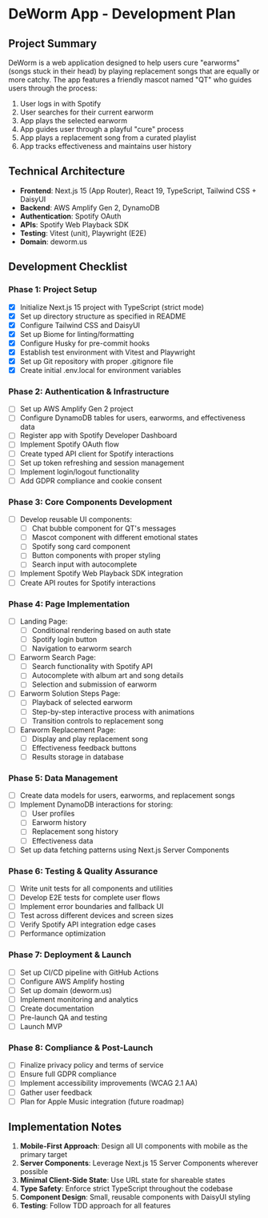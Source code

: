 # DeWorm App - Development Plan

## Project Summary

DeWorm is a web application designed to help users cure "earworms" (songs stuck in their head) by playing replacement songs that are equally or more catchy. The app features a friendly mascot named "QT" who guides users through the process:

1. User logs in with Spotify
2. User searches for their current earworm
3. App plays the selected earworm
4. App guides user through a playful "cure" process
5. App plays a replacement song from a curated playlist
6. App tracks effectiveness and maintains user history

## Technical Architecture

- **Frontend**: Next.js 15 (App Router), React 19, TypeScript, Tailwind CSS + DaisyUI
- **Backend**: AWS Amplify Gen 2, DynamoDB
- **Authentication**: Spotify OAuth
- **APIs**: Spotify Web Playback SDK
- **Testing**: Vitest (unit), Playwright (E2E)
- **Domain**: deworm.us

## Development Checklist

### Phase 1: Project Setup

- [x] Initialize Next.js 15 project with TypeScript (strict mode)
- [x] Set up directory structure as specified in README
- [x] Configure Tailwind CSS and DaisyUI
- [x] Set up Biome for linting/formatting
- [x] Configure Husky for pre-commit hooks
- [x] Establish test environment with Vitest and Playwright
- [x] Set up Git repository with proper .gitignore file
- [x] Create initial .env.local for environment variables

### Phase 2: Authentication & Infrastructure

- [ ] Set up AWS Amplify Gen 2 project
- [ ] Configure DynamoDB tables for users, earworms, and effectiveness data
- [ ] Register app with Spotify Developer Dashboard
- [ ] Implement Spotify OAuth flow
- [ ] Create typed API client for Spotify interactions
- [ ] Set up token refreshing and session management
- [ ] Implement login/logout functionality
- [ ] Add GDPR compliance and cookie consent

### Phase 3: Core Components Development

- [ ] Develop reusable UI components:
  - [ ] Chat bubble component for QT's messages
  - [ ] Mascot component with different emotional states
  - [ ] Spotify song card component
  - [ ] Button components with proper styling
  - [ ] Search input with autocomplete
- [ ] Implement Spotify Web Playback SDK integration
- [ ] Create API routes for Spotify interactions

### Phase 4: Page Implementation

- [ ] Landing Page:
  - [ ] Conditional rendering based on auth state
  - [ ] Spotify login button
  - [ ] Navigation to earworm search
- [ ] Earworm Search Page:
  - [ ] Search functionality with Spotify API
  - [ ] Autocomplete with album art and song details
  - [ ] Selection and submission of earworm
- [ ] Earworm Solution Steps Page:
  - [ ] Playback of selected earworm
  - [ ] Step-by-step interactive process with animations
  - [ ] Transition controls to replacement song
- [ ] Earworm Replacement Page:
  - [ ] Display and play replacement song
  - [ ] Effectiveness feedback buttons
  - [ ] Results storage in database

### Phase 5: Data Management

- [ ] Create data models for users, earworms, and replacement songs
- [ ] Implement DynamoDB interactions for storing:
  - [ ] User profiles
  - [ ] Earworm history
  - [ ] Replacement song history
  - [ ] Effectiveness data
- [ ] Set up data fetching patterns using Next.js Server Components

### Phase 6: Testing & Quality Assurance

- [ ] Write unit tests for all components and utilities
- [ ] Develop E2E tests for complete user flows
- [ ] Implement error boundaries and fallback UI
- [ ] Test across different devices and screen sizes
- [ ] Verify Spotify API integration edge cases
- [ ] Performance optimization

### Phase 7: Deployment & Launch

- [ ] Set up CI/CD pipeline with GitHub Actions
- [ ] Configure AWS Amplify hosting
- [ ] Set up domain (deworm.us)
- [ ] Implement monitoring and analytics
- [ ] Create documentation
- [ ] Pre-launch QA and testing
- [ ] Launch MVP

### Phase 8: Compliance & Post-Launch

- [ ] Finalize privacy policy and terms of service
- [ ] Ensure full GDPR compliance
- [ ] Implement accessibility improvements (WCAG 2.1 AA)
- [ ] Gather user feedback
- [ ] Plan for Apple Music integration (future roadmap)

## Implementation Notes

1. **Mobile-First Approach**: Design all UI components with mobile as the primary target
2. **Server Components**: Leverage Next.js 15 Server Components wherever possible
3. **Minimal Client-Side State**: Use URL state for shareable states
4. **Type Safety**: Enforce strict TypeScript throughout the codebase
5. **Component Design**: Small, reusable components with DaisyUI styling
6. **Testing**: Follow TDD approach for all features
